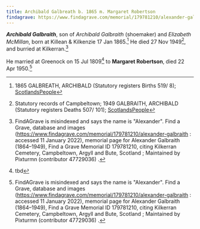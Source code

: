 ```yaml
---
title: Archibald Galbreath b. 1865 m. Margaret Robertson
findagrave: https://www.findagrave.com/memorial/179781210/alexander-galbraith
---
```

***Archibald Galbraith***, son of *Archibald Galbraith* (shoemaker) and *Elizabeth McMillan*, born at Killean & Kilkenzie  17 Jan 1865.[^birth] He died 27 Nov 1949[^death], and burried at Kilkerran.[^burial]

He married at Greenock on 15 Jul 1809[^marriage] to **Margaret Robertson**, died 22 Apr 1950.[^burial]


[^birth]: 1865 GALBREATH, ARCHIBALD (Statutory registers Births 519/ 8); [ScotlandsPeople](https://www.scotlandspeople.gov.uk/view-image/nrs_stat_births/39834730)

[^death]: Statutory records of Campbeltown; 1949 GALBRAITH, ARCHIBALD (Statutory registers Deaths 507/ 101); [ScotlandsPeople](https://www.scotlandspeople.gov.uk/view-image/nrs_stat_deaths/10235509)

[^marriage]: tbd

[^burial]: FindAGrave is misindexed and says the name is "Alexander". Find a Grave, database and images (https://www.findagrave.com/memorial/179781210/alexander-galbraith : accessed 11 January 2022), memorial page for Alexander Galbraith (1864–1949), Find a Grave Memorial ID 179781210, citing Kilkerran Cemetery, Campbeltown, Argyll and Bute, Scotland ; Maintained by Pixturmn (contributor 47729036) . 



